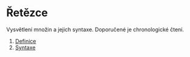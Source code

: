 # Řetězce

Vysvětlení množin a jejich syntaxe. Doporučené je chronologické čtení.

1. [Definice](01-definice)
2. [Syntaxe](02-syntaxe)
